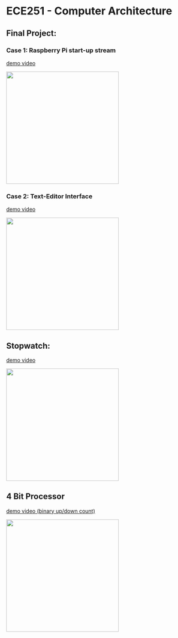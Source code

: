 <h1>ECE251 - Computer Architecture</h1>

<h2>Final Project:</h2>
  <h3>Case 1: Raspberry Pi start-up stream</h3>
    <p><a href="https://goo.gl/photos/1BtWPhgE5pemcYD99">demo video</a></p>
    <a href="https://goo.gl/photos/1BtWPhgE5pemcYD99">
      <image src='Documentation/imgs/final_case1.png' height='300'></image>
    </a>

  <h3>Case 2: Text-Editor Interface</h3>
    <p><a href="https://goo.gl/photos/m4kQUuhz8XvofZATA">demo video</a></p>
    <a href="https://goo.gl/photos/m4kQUuhz8XvofZATA">
      <image src='Documentation/imgs/final_case2.png' height='300'></image>
    </a>

<h2>Stopwatch:</h2>
  <p><a href="https://goo.gl/photos/bQZALkEm4w3DLdNC9">demo video</a></p>
  <a href="https://goo.gl/photos/bQZALkEm4w3DLdNC9">
    <image src='Documentation/imgs/stopwatch.jpg' height='300'></image>
  </a>

<h2>4 Bit Processor</h2>
  <p><a href="https://goo.gl/photos/PaqLfEYfPowHR43n9">demo video (binary up/down count)</a></p>
  <a href="https://goo.gl/photos/PaqLfEYfPowHR43n9">
    <image src='Documentation/imgs/4bitprocessor.jpg' height='300'></image>
  </a>
